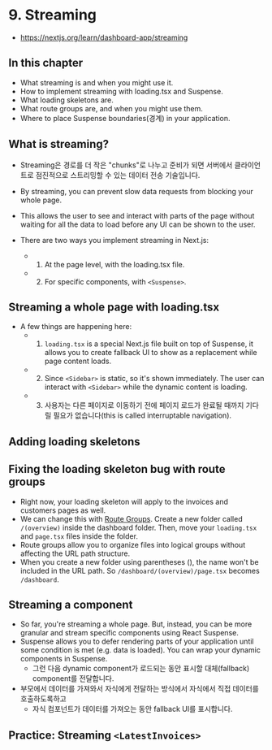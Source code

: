 # 9. Streaming

- https://nextjs.org/learn/dashboard-app/streaming

## In this chapter

- What streaming is and when you might use it.
- How to implement streaming with loading.tsx and Suspense.
- What loading skeletons are.
- What route groups are, and when you might use them.
- Where to place Suspense boundaries(경계) in your application.

## What is streaming?

- Streaming은 경로를 더 작은 "chunks"로 나누고 준비가 되면 서버에서 클라이언트로 점진적으로 스트리밍할 수 있는 데이터 전송 기술입니다.
- By streaming, you can prevent slow data requests from blocking your whole page.
- This allows the user to see and interact with parts of the page without waiting for all the data to load before any UI can be shown to the user.

- There are two ways you implement streaming in Next.js:
  - 1. At the page level, with the loading.tsx file.
  - 2. For specific components, with `<Suspense>`.

## Streaming a whole page with loading.tsx

- A few things are happening here:
  - 1. `loading.tsx` is a special Next.js file built on top of Suspense, it allows you to create fallback UI to show as a replacement while page content loads.
  - 2. Since `<Sidebar>` is static, so it's shown immediately. The user can interact with `<Sidebar>` while the dynamic content is loading.
  - 3. 사용자는 다른 페이지로 이동하기 전에 페이지 로드가 완료될 때까지 기다릴 필요가 없습니다(this is called interruptable navigation).

## Adding loading skeletons

## Fixing the loading skeleton bug with route groups

- Right now, your loading skeleton will apply to the invoices and customers pages as well.
- We can change this with [Route Groups](https://nextjs.org/docs/app/building-your-application/routing/route-groups). Create a new folder called `/(overview)` inside the dashboard folder. Then, move your `loading.tsx` and `page.tsx` files inside the folder.
- Route groups allow you to organize files into logical groups without affecting the URL path structure.
- When you create a new folder using parentheses (), the name won't be included in the URL path. So `/dashboard/(overview)/page.tsx` becomes `/dashboard`.

## Streaming a component

- So far, you're streaming a whole page. But, instead, you can be more granular and stream specific components using React Suspense.
- Suspense allows you to defer rendering parts of your application until some condition is met (e.g. data is loaded). You can wrap your dynamic components in Suspense.
  - 그런 다음 dynamic component가 로드되는 동안 표시할 대체(fallback) component를 전달합니다.
- 부모에서 데이터를 가져와서 자식에게 전달하는 방식에서 자식에서 직접 데이터를 호출하도록하고
  - 자식 컴포넌트가 데이터를 가져오는 동안 fallback UI를 표시합니다.

## Practice: Streaming `<LatestInvoices>`
